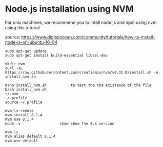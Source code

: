 # Node.js installation using NVM

For unix machines, we recommend you to intall node.js and npm using nvm using this tutorial

source: https://www.digitalocean.com/community/tutorials/how-to-install-node-js-on-ubuntu-16-04

```
sudo apt-get update
sudo apt-get install build-essential libssl-dev

mkdir nvm
curl -sL https://raw.githubusercontent.com/creationix/nvm/v0.31.0/install.sh -o install_nvm.sh

nano install_nvm.sh           to test the the existance of the file
bash install_nvm.sh
~/.nvm
~/.profile
source ~/.profile

nvm ls-remote
nvm install 8.1.4
nvm use 8.1.4
node -v                  show show the 8.x version

nvm ls
nvm alias default 8.1.4
nvm use default
```